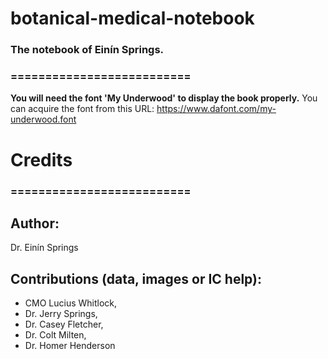 # botanical-medical-notebook
### The notebook of Einín Springs.

### ==========================

**You will need the font 'My Underwood' to display the book properly.** 
You can acquire the font from this URL: https://www.dafont.com/my-underwood.font

# Credits
### ==========================
## Author:
Dr. Einín Springs

## Contributions (data, images or IC help):
* CMO Lucius Whitlock,
* Dr. Jerry Springs,
* Dr. Casey Fletcher,
* Dr. Colt Milten,
* Dr. Homer Henderson
